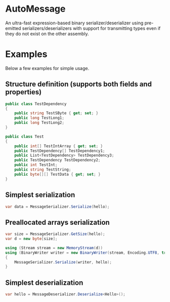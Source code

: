 # AutoMessage

An ultra-fast expression-based binary serializer/deserializer using pre-emitted serializers/deserializers with support for transmitting types even if they do not exist on the other assembly.

# Examples

Below a few examples for simple usage.

## Structure definition (supports both fields and properties)

```C#
public class TestDependency
{
    public string TestSByte { get; set; }
    public long TestLong1;
    public long TestLong2;
}

public class Test
{
    public int[] TestIntArray { get; set; }
    public TestDependency[] TestDependency1;
    public List<TestDependency> TestDependency3;
    public TestDependency TestDependency2;
    public int TestInt;
    public string TestString;
    public byte[][] TestData { get; set; }
}
```

## Simplest serialization

```C#
var data = MessageSerializer.Serialize(hello);
```

## Preallocated arrays serialization

```C#
var size = MessageSerializer.GetSize(hello);
var d = new byte[size];

using (Stream stream = new MemoryStream(d))
using (BinaryWriter writer = new BinaryWriter(stream, Encoding.UTF8, true))
{
    MessageSerializer.Serialize(writer, hello);
}
```

## Simplest deserialization

```C#
var hello = MessageDeserializer.Deserialize<Hello>();
```
